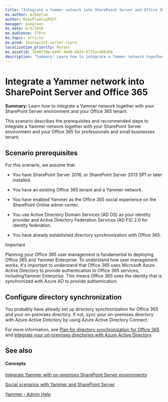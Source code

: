 ```yaml
---
title: "Integrate a Yammer network into SharePoint Server and Office 365"
ms.author: mikeplum
author: MikePlumleyMSFT
manager: pamgreen
ms.date: 6/5/2018
ms.audience: ITPro
ms.topic: article
ms.prod: sharepoint-server-itpro
localization_priority: Normal
ms.assetid: 2b98f39e-649f-4b00-b025-0775ac996268
description: "Summary: Learn how to integrate a Yammer network together with your SharePoint Server environment and your Office 365 tenant."
---
```


# Integrate a Yammer network into SharePoint Server and Office 365

 **Summary:** Learn how to integrate a Yammer network together with your SharePoint Server environment and your Office 365 tenant. 
  
This scenario describes the prerequisites and recommended steps to integrate a Yammer network together with your SharePoint Server environment and your Office 365 for professionals and small businesses tenant.
  
## Scenario prerequisites

For this scenario, we assume that:
  
- You have SharePoint Server 2016, or SharePoint Server 2013 SP1 or later installed.
    
- You have an existing Office 365 tenant and a Yammer network.
    
- You have enabled Yammer as the Office 365 social experience on the SharePoint Online admin center.
    
- You use Active Directory Domain Services (AD DS) as your identity provider and Active Directory Federation Services (AD FS) 2.0 for identity federation.
    
- You have already established directory synchronization with Office 365. 
    
> [!IMPORTANT]
> Planning your Office 365 user management is fundamental to deploying Office 365 and Yammer Enterprise. To understand how user management works, it's important to understand that Office 365 uses Microsoft Azure Active Directory to provide authentication to Office 365 services, includingYammer Enterprise. This means Office 365 uses the identity that is synchronized with Azure AD to provide authentication. 
  
## Configure directory synchronization

You probably have already set up directory synchronization for Office 365 and your on-premises directory. If not, sync your on-premises directory with Azure Active Directory by using Azure Active Directory Connect. 
  
For more information, see [Plan for directory synchronization for Office 365](https://go.microsoft.com/fwlink/?linkid=875044) and [Integrate your on-premises directories with Azure Active Directory](https://go.microsoft.com/fwlink/p/?LinkId=869669).
  
## See also

#### Concepts

[Integrate Yammer with on-premises SharePoint Server environments](integrate-yammer-with-on-premises-sharepoint-server-environments.md)
  
[Social scenarios with Yammer and SharePoint Server](social-scenarios-with-yammer-and-sharepoint-server.md)

[Yammer - Admin Help](https://go.microsoft.com/fwlink/?linkid=525575)

